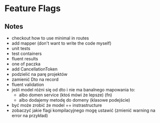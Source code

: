 # Feature Flags

## Notes

- checkout how to use minimal in routes
- add mapper (don't want to write the code myself)
- unit tests
- test containers
- fluent results
- one of paczka
- add CancellationToken
- podzielić na parę projektów
- zamienić Dto na record
- fluent validation
- jeśli model różni się od dto i nie ma banalnego mapowania to:
    - albo domen service (ktoś mówi że lepsze) (fn)
    - albo dodajemy metodę do domeny (klasowe podejście)
- być może zrobić że model == instrastructure
- zobaczyć jakie flagi kompilacyjnego mogę ustawić (zmienić warning na error na przykład)